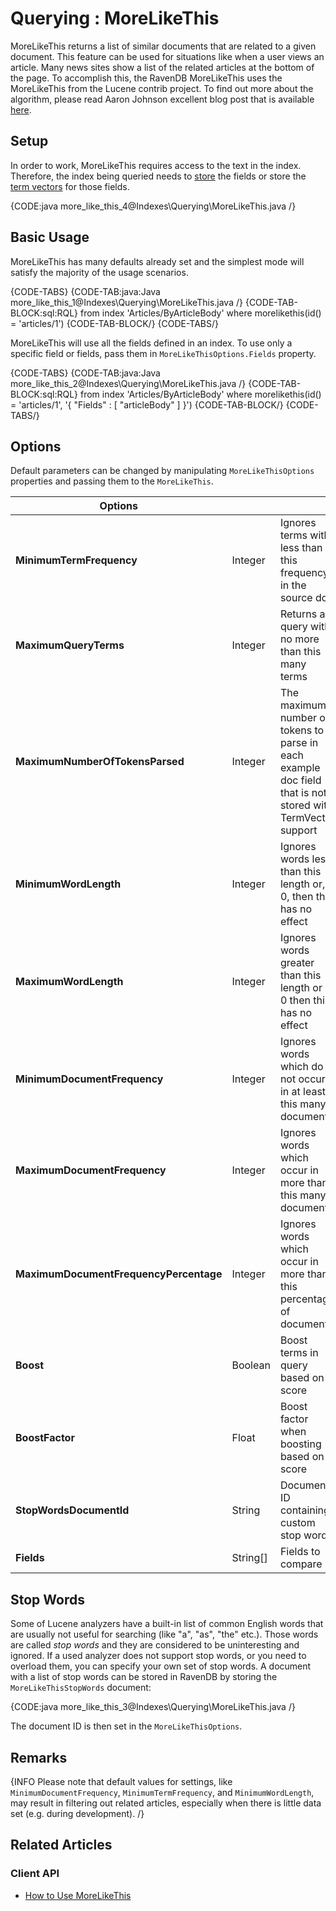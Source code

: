﻿# Querying : MoreLikeThis

MoreLikeThis returns a list of similar documents that are related to a given document. This feature can be used for situations like when a user views an article. Many news sites show a list of the related articles at the bottom of the page. To accomplish this, the RavenDB MoreLikeThis uses the MoreLikeThis from the Lucene contrib project. To find out more about the algorithm, please read Aaron Johnson excellent blog post that is available [here](http://cephas.net/blog/2008/03/30/how-morelikethis-works-in-lucene/).      

## Setup

In order to work, MoreLikeThis requires access to the text in the index. Therefore, the index being queried needs to [store](../../indexes/storing-data-in-index) the fields or store the [term vectors](../../indexes/using-term-vectors) for those fields.

{CODE:java more_like_this_4@Indexes\Querying\MoreLikeThis.java /}

## Basic Usage

MoreLikeThis has many defaults already set and the simplest mode will satisfy the majority of the usage scenarios.

{CODE-TABS}
{CODE-TAB:java:Java more_like_this_1@Indexes\Querying\MoreLikeThis.java /}
{CODE-TAB-BLOCK:sql:RQL}
from index 'Articles/ByArticleBody' 
where morelikethis(id() = 'articles/1')
{CODE-TAB-BLOCK/}
{CODE-TABS/}

MoreLikeThis will use all the fields defined in an index. To use only a specific field or fields, pass them in `MoreLikeThisOptions.Fields` property.

{CODE-TABS}
{CODE-TAB:java:Java more_like_this_2@Indexes\Querying\MoreLikeThis.java /}
{CODE-TAB-BLOCK:sql:RQL}
from index 'Articles/ByArticleBody' 
where morelikethis(id() = 'articles/1', '{ "Fields" : [ "articleBody" ] }')
{CODE-TAB-BLOCK/}
{CODE-TABS/}

## Options

Default parameters can be changed by manipulating `MoreLikeThisOptions` properties and passing them to the `MoreLikeThis`.

| Options | | |
| ------------- | ------------- | ----- |
| **MinimumTermFrequency** | Integer | Ignores terms with less than this frequency in the source doc |
| **MaximumQueryTerms** | Integer | Returns a query with no more than this many terms |
| **MaximumNumberOfTokensParsed** | Integer | The maximum number of tokens to parse in each example doc field that is not stored with TermVector support |
| **MinimumWordLength** | Integer | Ignores words less than this length or, if 0, then this has no effect |
| **MaximumWordLength** | Integer | Ignores words greater than this length or if 0 then this has no effect |
| **MinimumDocumentFrequency** | Integer | Ignores words which do not occur in at least this many documents |
| **MaximumDocumentFrequency** | Integer | Ignores words which occur in more than this many documents |
| **MaximumDocumentFrequencyPercentage** | Integer | Ignores words which occur in more than this percentage of documents |
| **Boost** | Boolean | Boost terms in query based on score |
| **BoostFactor** | Float |  Boost factor when boosting based on score |
| **StopWordsDocumentId** | String | Document ID containing custom stop words |
| **Fields** | String[] | Fields to compare |

## Stop Words

Some of Lucene analyzers have a built-in list of common English words that are usually not useful for searching (like "a", "as", "the" etc.). Those words are called 
*stop words* and they are considered to be uninteresting and ignored. If a used analyzer does not support stop words, or you need to overload them, you can specify your own set of stop words.
A document with a list of stop words can be stored in RavenDB by storing the `MoreLikeThisStopWords` document:

{CODE:java more_like_this_3@Indexes\Querying\MoreLikeThis.java /}

The document ID is then set in the `MoreLikeThisOptions`.

## Remarks

{INFO Please note that default values for settings, like `MinimumDocumentFrequency`, `MinimumTermFrequency`, and `MinimumWordLength`, may result in filtering out related articles, especially when there is little data set (e.g. during development). /}

## Related Articles

### Client API

- [How to Use MoreLikeThis](../../client-api/session/querying/how-to-use-morelikethis)
